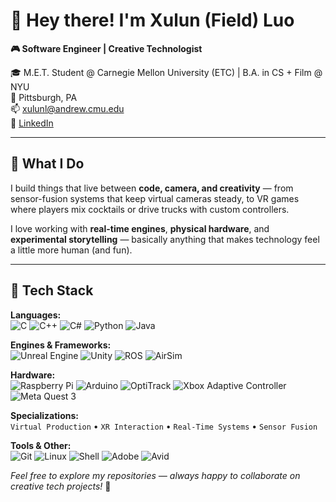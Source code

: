 # 👋 Hey there! I'm Xulun (Field) Luo

**🎮 Software Engineer | Creative Technologist**

🎓 M.E.T. Student @ Carnegie Mellon University (ETC) | B.A. in CS + Film @ NYU  
📍 Pittsburgh, PA  
📫 xulunl@andrew.cmu.edu  
🔗 [LinkedIn](http://www.linkedin.com/in/xulun-luo)

---

## 🚀 What I Do

I build things that live between **code, camera, and creativity** — from sensor-fusion systems that keep virtual cameras steady, to VR games where players mix cocktails or drive trucks with custom controllers.

I love working with **real-time engines**, **physical hardware**, and **experimental storytelling** — basically anything that makes technology feel a little more human (and fun).

---

## 🧠 Tech Stack

**Languages:**  
![C](https://img.shields.io/badge/-C-A8B9CC?style=flat&logo=c&logoColor=white)
![C++](https://img.shields.io/badge/-C++-00599C?style=flat&logo=cplusplus&logoColor=white)
![C#](https://img.shields.io/badge/-C%23-239120?style=flat&logo=csharp&logoColor=white)
![Python](https://img.shields.io/badge/-Python-3776AB?style=flat&logo=python&logoColor=white)
![Java](https://img.shields.io/badge/-Java-007396?style=flat&logo=openjdk&logoColor=white)

**Engines & Frameworks:**  
![Unreal Engine](https://img.shields.io/badge/-Unreal%20Engine%205-0E1128?style=flat&logo=unrealengine&logoColor=white)
![Unity](https://img.shields.io/badge/-Unity%203D-000000?style=flat&logo=unity&logoColor=white)
![ROS](https://img.shields.io/badge/-ROS-22314E?style=flat&logo=ros&logoColor=white)
![AirSim](https://img.shields.io/badge/-AirSim-0078D4?style=flat&logo=microsoft&logoColor=white)

**Hardware:**  
![Raspberry Pi](https://img.shields.io/badge/-Raspberry%20Pi-A22846?style=flat&logo=raspberrypi&logoColor=white)
![Arduino](https://img.shields.io/badge/-Arduino-00979D?style=flat&logo=arduino&logoColor=white)
![OptiTrack](https://img.shields.io/badge/-OptiTrack-FF6B35?style=flat&logoColor=white)
![Xbox Adaptive Controller](https://img.shields.io/badge/-Xbox%20Adaptive%20Controller-107C10?style=flat&logo=xbox&logoColor=white)
![Meta Quest 3](https://img.shields.io/badge/-Meta%20Quest%203-0467DF?style=flat&logo=meta&logoColor=white)


**Specializations:**  
`Virtual Production` • `XR Interaction` • `Real-Time Systems` • `Sensor Fusion` 

**Tools & Other:**  
![Git](https://img.shields.io/badge/-Git-F05032?style=flat&logo=git&logoColor=white)
![Linux](https://img.shields.io/badge/-Linux-FCC624?style=flat&logo=linux&logoColor=black)
![Shell](https://img.shields.io/badge/-Shell_Scripting-4EAA25?style=flat&logo=gnubash&logoColor=white)
![Adobe](https://img.shields.io/badge/-Adobe%20CC-FF0000?style=flat&logo=adobe&logoColor=white)
![Avid](https://img.shields.io/badge/-Avid%20Media%20Composer-00012C?style=flat&logoColor=white)

*Feel free to explore my repositories — always happy to collaborate on creative tech projects!* 🚀
